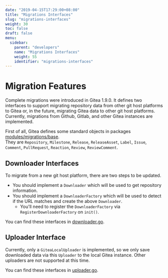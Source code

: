 ```yaml
---
date: "2019-04-15T17:29:00+08:00"
title: "Migrations Interfaces"
slug: "migrations-interfaces"
weight: 30
toc: false
draft: false
menu:
  sidebar:
    parent: "developers"
    name: "Migrations Interfaces"
    weight: 55
    identifier: "migrations-interfaces"
---
```


# Migration Features

Complete migrations were introduced in Gitea 1.9.0. It defines two interfaces to support migrating
repository data from other git host platforms to Gitea or, in the future, migrating Gitea data to other
git host platforms.  
Currently, migrations from Github, Gitlab, and other Gitea instances are implemented.

First of all, Gitea defines some standard objects in packages [modules/migrations/base](https://github.com/go-gitea/gitea/tree/master/modules/migrations/base).  
They are `Repository`, `Milestone`, `Release`, `ReleaseAsset`, `Label`, `Issue`, `Comment`, `PullRequest`, `Reaction`, `Review`, `ReviewComment`.

## Downloader Interfaces

To migrate from a new git host platform, there are two steps to be updated.

- You should implement a `Downloader` which will be used to get repository information.
- You should implement a `DownloaderFactory` which will be used to detect if the URL matches and create the above `Downloader`.
   - You'll need to register the `DownloaderFactory` via `RegisterDownloaderFactory` on `init()`.

You can find these interfaces in [downloader.go](https://github.com/go-gitea/gitea/blob/master/modules/migrations/base/downloader.go).

## Uploader Interface

Currently, only a `GiteaLocalUploader` is implemented, so we only save downloaded
data via this `Uploader` to the local Gitea instance. Other uploaders are not supported at this time.

You can find these interfaces in [uploader.go](https://github.com/go-gitea/gitea/blob/master/modules/migrations/base/uploader.go).
